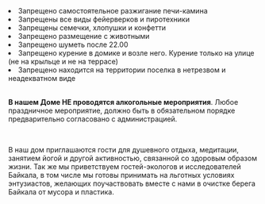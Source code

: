 <li> Запрещено самостоятельное разжигание печи-камина </li>
<li> Запрещены все виды фейерверков и пиротехники</li>
<li> Запрещены семечки, хлопушки и конфетти</li>
<li> Запрещено размещение с животными</li>
<li> Запрещено шуметь после 22.00</li>
<li> Запрещено курение в домике и возле него. Курение только на улице (не на крыльце и не на террасе)</li>
<li> Запрещено находится на территории поселка в нетрезвом и неадекватном виде</li>

<br/>

**В нашем Доме НЕ проводятся алкогольные мероприятия**. Любое праздничное мероприятие, должно быть в обязательном порядке предварительно согласовано с администрацией.

<br/>

В наш дом приглашаются гости для душевного отдыха, медитации, занятием йогой и другой активностью, связанной со здоровым образом жизни. Так же мы приветствуем гостей-экологов и исследователей Байкала, в том числе мы готовы принимать на льготных условиях энтузиастов, желающих поучаствовать вместе с нами в очистке берега Байкала от мусора и пластика.
